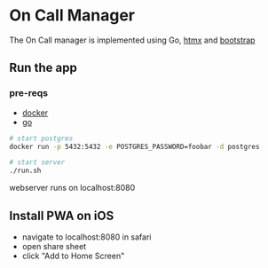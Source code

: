 # On Call Manager

The On Call manager is implemented using Go, [htmx](https://htmx.org/) and [bootstrap](https://getbootstrap.com/)

## Run the app

### pre-reqs
- [docker](https://docs.docker.com/engine/install/)
- [go](https://go.dev/doc/install)

```bash
# start postgres
docker run -p 5432:5432 -e POSTGRES_PASSWORD=foobar -d postgres 

# start server
./run.sh
```

webserver runs on localhost:8080

## Install PWA on iOS
- navigate to localhost:8080 in safari
- open share sheet
- click "Add to Home Screen"
